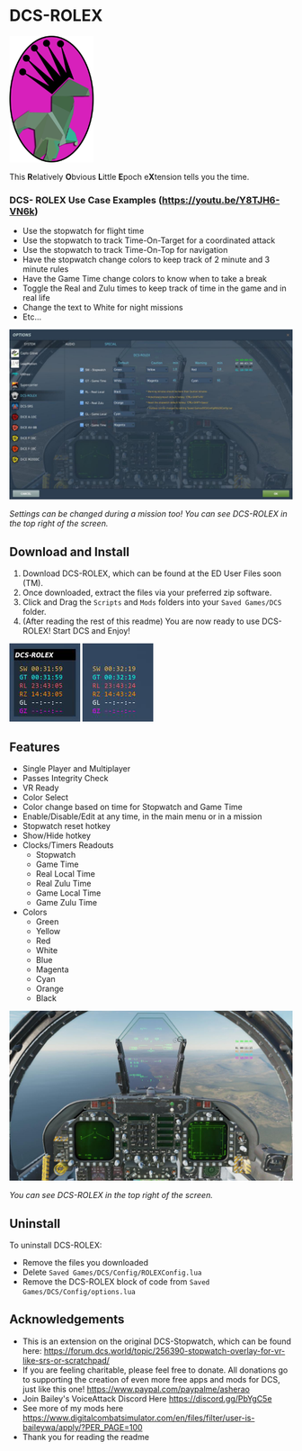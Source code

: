 # DCS-ROLEX
<img src="https://github.com/asherao/DCS-ROLEX/blob/main/GitImages/DCS-ROLEX3.png" width="150">  

This **R**elatively **O**bvious **L**ittle **E**poch e**X**tension tells you the time.  

### DCS- ROLEX Use Case Examples (https://youtu.be/Y8TJH6-VN6k)
  - Use the stopwatch for flight time
  - Use the stopwatch to track Time-On-Target for a coordinated attack
  - Use the stopwatch to track Time-On-Top for navigation
  - Have the stopwatch change colors to keep track of 2 minute and 3 minute rules
  - Have the Game Time change colors to know when to take a break
  - Toggle the Real and Zulu times to keep track of time in the game and in real life
  - Change the text to White for night missions
  - Etc...
<img src="https://github.com/asherao/DCS-ROLEX/blob/main/GitImages/pic06.jpg">  

_Settings can be changed during a mission too! You can see DCS-ROLEX in the top right of the screen._

## Download and Install
1. Download DCS-ROLEX, which can be found at the ED User Files soon (TM).
2. Once downloaded, extract the files via your preferred zip software.
3. Click and Drag the `Scripts` and `Mods` folders into your `Saved Games/DCS` folder.
4. (After reading the rest of this readme) You are now ready to use DCS-ROLEX! Start DCS and Enjoy!
<img src="https://github.com/asherao/DCS-ROLEX/blob/main/GitImages/pic02.png">
<img src="https://github.com/asherao/DCS-ROLEX/blob/main/GitImages/pic01.png">

## Features
- Single Player and Multiplayer
- Passes Integrity Check
- VR Ready
- Color Select
- Color change based on time for Stopwatch and Game Time
- Enable/Disable/Edit at any time, in the main menu or in a mission
- Stopwatch reset hotkey
- Show/Hide hotkey
- Clocks/Timers Readouts
  - Stopwatch
  - Game Time
  - Real Local Time
  - Real Zulu Time
  - Game Local Time
  - Game Zulu Time
- Colors
  - Green
  - Yellow
  - Red
  - White
  - Blue
  - Magenta
  - Cyan
  - Orange
  - Black

<img src="https://github.com/asherao/DCS-ROLEX/blob/main/GitImages/pic08.jpg">  

_You can see DCS-ROLEX in the top right of the screen._
## Uninstall
To uninstall DCS-ROLEX: 
- Remove the files you downloaded
- Delete `Saved Games/DCS/Config/ROLEXConfig.lua`
- Remove the DCS-ROLEX block of code from `Saved Games/DCS/Config/options.lua`

## Acknowledgements
- This is an extension on the original DCS-Stopwatch, which can be found here: https://forum.dcs.world/topic/256390-stopwatch-overlay-for-vr-like-srs-or-scratchpad/
- If you are feeling charitable, please feel free to donate. All donations go to supporting the creation of even more free apps and mods for DCS, just like this one! https://www.paypal.com/paypalme/asherao
- Join Bailey's VoiceAttack Discord Here https://discord.gg/PbYgC5e
- See more of my mods here https://www.digitalcombatsimulator.com/en/files/filter/user-is-baileywa/apply/?PER_PAGE=100
- Thank you for reading the readme
